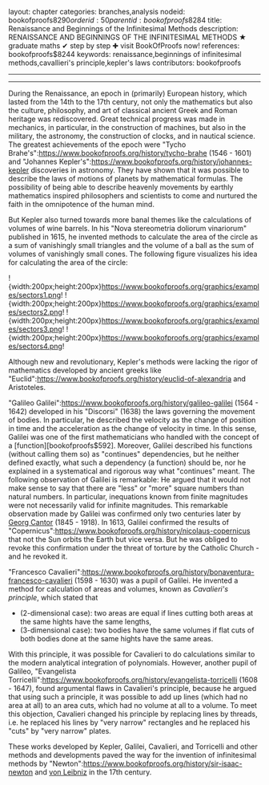 layout: chapter
categories: branches,analysis
nodeid: bookofproofs$8290
orderid: 50
parentid: bookofproofs$8284
title: Renaissance and Beginnings of the Infinitesimal Methods
description: RENAISSANCE AND BEGINNINGS OF THE INFINITESIMAL METHODS ★ graduate maths ✔ step by step ✚ visit BookOfProofs now!
references: bookofproofs$8244
keywords: renaissance,beginnings of infinitesimal methods,cavallieri's principle,kepler's laws
contributors: bookofproofs


---


---

During the Renaissance, an epoch in (primarily) European history, which lasted from the 14th to the 17th century, not only the mathematics but also the culture, philosophy, and art of classical ancient Greek and Roman heritage was rediscovered. Great technical progress was made in mechanics, in particular, in the construction of machines, but also in the military, the astronomy, the construction of clocks, and in nautical science. The greatest achievements of the epoch were "Tycho Brahe's":https://www.bookofproofs.org/history/tycho-brahe (1546 - 1601) and "Johannes Kepler's":https://www.bookofproofs.org/history/johannes-kepler discoveries in astronomy. They have shown that it was possible to describe the laws of motions of planets by mathematical formulas. The possibility of being able to describe heavenly movements by earthly mathematics inspired philosophers and scientists to come and nurtured the faith in the omnipotence of the human mind. 

But Kepler also turned towards more banal themes like the calculations of volumes of wine barrels. In his "Nova stereometria doliorum vinariorum" published in 1615, he invented methods to calculate the area of the circle as a sum of vanishingly small triangles and the volume of a ball as the sum of volumes of vanishingly small cones. The following figure visualizes his idea for calculating the area of the circle:

!{width:200px;height:200px}https://www.bookofproofs.org/graphics/examples/sectors1.png! !{width:200px;height:200px}https://www.bookofproofs.org/graphics/examples/sectors2.png! !{width:200px;height:200px}https://www.bookofproofs.org/graphics/examples/sectors3.png! !{width:200px;height:200px}https://www.bookofproofs.org/graphics/examples/sectors4.png!

Although new and revolutionary, Kepler's methods were lacking the rigor of mathematics developed by ancient greeks like "Euclid":https://www.bookofproofs.org/history/euclid-of-alexandria and Aristoteles. 

"Galileo Galilei":https://www.bookofproofs.org/history/galileo-galilei (1564 - 1642) developed in his "Discorsi" (1638) the laws governing the movement of bodies. In particular, he described the velocity as the change of position in time and the acceleration as the change of velocity in time. In this sense, Galilei was one of the first mathematicians who handled with the concept of a [function][bookofproofs$592]. Moreover, Galilei described his functions (without calling them so) as "continues" dependencies, but he neither defined exactly, what such a dependency (a function) should be, nor he explained in a systematical and rigorous way what "continues" meant. The following observation of Galilei is remarkable: He argued that it would not make sense to say that there are "less" or "more" square numbers than natural numbers. In particular, inequations known from finite magnitudes were not necessarily valid for infinite magnitudes. This remarkable observation made by Galilei was confirmed only two centuries later by <a href="https://mathshistory.st-andrews.ac.uk/Biographies/Cantor/">Georg Cantor</a> (1845 - 1918). In 1613, Galilei confirmed the results of "Copernicus":https://www.bookofproofs.org/history/nicolaus-copernicus that not the Sun orbits the Earth but vice versa. But he was obliged to revoke this confirmation under the threat of torture by the Catholic Church - and he revoked it. 

"Francesco Cavalieri":https://www.bookofproofs.org/history/bonaventura-francesco-cavalieri (1598 - 1630) was a pupil of Galilei. He invented a method for calculation of areas and volumes, known as *Cavalieri's principle*, which stated that 
* (2-dimensional case): two areas are equal if lines cutting both areas at the same hights have the same lengths,
* (3-dimensional case): two bodies have the same volumes if flat cuts of both bodies done at the same hights have the same areas.

With this principle, it was possible for Cavalieri to do calculations similar to the modern analytical integration of polynomials. However, another pupil of Galileo, "Evangelista Torricelli":https://www.bookofproofs.org/history/evangelista-torricelli (1608 - 1647), found argumental flaws in Cavalieri's principle, because he argued that using such a principle, it was possible to add up lines (which had no area at all) to an area cuts, which had no volume at all to a volume. To meet this objection, Cavalieri changed his principle by replacing lines by threads, i.e. he replaced his lines by "very narrow" rectangles and he replaced his "cuts" by "very narrow" plates. 

These works developed by Kepler, Galilei, Cavalieri, and Torricelli and other methods and developments paved the way for the invention of infinitesimal methods by "Newton":https://www.bookofproofs.org/history/sir-isaac-newton and <a href="https://mathshistory.st-andrews.ac.uk/Biographies/Leibniz/">von Leibniz</a> in the 17th century.
